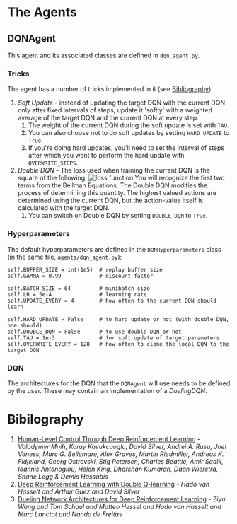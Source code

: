 # The Agents

## DQNAgent
This agent and its associated classes are defined in `dqn_agent.py`. 

### Tricks
The agent has a number of tricks implemented in it (see [Bibliography](#bibilography)):
1. *Soft Update* - instead of updating the target DQN with the current DQN only after fixed intervals of steps, update it 'softly' with a weighted average of the target DQN and the current DQN at every step.
   1. The weight of the current DQN during the soft update is set with `TAU`. 
   2. You can also choose not to do soft updates by setting `HARD_UPDATE` to `True`.
   3. If you're doing hard updates, you'll need to set the interval of steps after which you want to perform the hard update with `OVERWRITE_STEPS`.
2. *Double DQN* - The loss used when training the current DQN is the square of the following:
![loss function](https://imgur.com/bKrBclq.jpg)
You will recognize the first two terms from the Bellman Equations. The Double DQN modifies the process of determining this quantity. The highest valued actions are determined using the current DQN, but the action-value itself is calculated with the target DQN.
   1. You can switch on Double DQN by setting `DOUBLE_DQN` to `True`.

### Hyperparameters
The default hyperparameters are defined in the `DQNHyperparameters` class (in the same file, `agents/dqn_agent.py`):

```
self.BUFFER_SIZE = int(1e5)  # replay buffer size
self.GAMMA = 0.99            # discount factor

self.BATCH_SIZE = 64         # minibatch size
self.LR = 5e-4               # learning rate 
self.UPDATE_EVERY = 4        # how often to the current DQN should learn

self.HARD_UPDATE = False     # to hard update or not (with double DQN, one should)
self.DOUBLE_DQN = False      # to use double DQN or not
self.TAU = 1e-3              # for soft update of target parameters
self.OVERWRITE_EVERY = 128   # how often to clone the local DQN to the target DQN
```

### DQN
The architectures for the DQN that the `DQNAgent` will use needs to be defined by the user. These may contain an implementation of a *DuelingDQN*.


# Bibilography

1. [Human-Level Control Through Deep Reinforcement Learning](https://storage.googleapis.com/deepmind-media/dqn/DQNNaturePaper.pdf) - *Volodymyr Mnih, Koray Kavukcuoglu, David Silver, Andrei A. Rusu, Joel Veness, Marc G. Bellemare, Alex Graves, Martin Riedmiller, Andreas K. Fidjeland, Georg Ostrovski, Stig Petersen, Charles Beattie, Amir Sadik, Ioannis Antonoglou, Helen King, Dharshan Kumaran, Daan Wierstra, Shane Legg & Demis Hassabis*
2. [Deep Reinforcement Learning with Double Q-learning](https://arxiv.org/pdf/1509.06461.pdf) - *Hado van Hasselt and Arthur Guez and David Silver*
3. [Dueling Network Architectures for Deep Reinforcement Learning](https://arxiv.org/pdf/1511.06581.pdf) - *Ziyu Wang and Tom Schaul and Matteo Hessel and Hado van Hasselt and Marc Lanctot and Nando de Freitas*